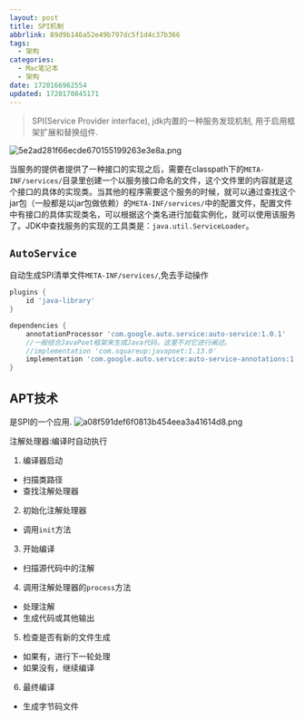 ```yaml
---
layout: post
title: SPI机制
abbrlink: 89d9b146a52e49b797dc5f1d4c37b366
tags:
  - 架构
categories:
  - Mac笔记本
  - 架构
date: 1720166962554
updated: 1720170845171
---
```


> SPI(Service Provider interface), jdk内置的一种服务发现机制, 用于启用框架扩展和替换组件.

![5e2ad281f66ecde670155199263e3e8a.png](/resources/e8d22d57300a427484c073cf9548d726.png)

当服务的提供者提供了一种接口的实现之后，需要在classpath下的`META-INF/services/`目录里创建一个以服务接口命名的文件，这个文件里的内容就是这个接口的具体的实现类。当其他的程序需要这个服务的时候，就可以通过查找这个jar包（一般都是以jar包做依赖）的`META-INF/services/`中的配置文件，配置文件中有接口的具体实现类名，可以根据这个类名进行加载实例化，就可以使用该服务了。JDK中查找服务的实现的工具类是：`java.util.ServiceLoader`。

## `AutoService`

自动生成SPI清单文件`META-INF/services/`,免去手动操作

```gradle
plugins {
    id 'java-library'
}

dependencies {
    annotationProcessor 'com.google.auto.service:auto-service:1.0.1'
	//一般结合JavaPoet框架来生成Java代码，这里不对它进行阐述。
	//implementation 'com.squareup:javapoet:1.13.0' 
    implementation 'com.google.auto.service:auto-service-annotations:1.0.1'
}
```

## APT技术

是SPI的一个应用.
![a08f591def6f0813b454eea3a41614d8.png](/resources/16b197922ab5499d8ac248797f7b43ff.png)

注解处理器:编译时自动执行

1. 编译器启动

- 扫描类路径
- 查找注解处理器

2. 初始化注解处理器

- 调用`init`方法

3. 开始编译

- 扫描源代码中的注解

4. 调用注解处理器的`process`方法

- 处理注解
- 生成代码或其他输出

5. 检查是否有新的文件生成

- 如果有，进行下一轮处理
- 如果没有，继续编译

6. 最终编译

- 生成字节码文件
